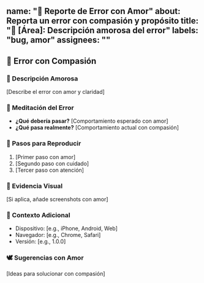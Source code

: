 name: "🐛 Reporte de Error con Amor"
about: Reporta un error con compasión y propósito
title: "🐛 [Área]: Descripción amorosa del error"
labels: "bug, amor"
assignees: ""
---

## 🌟 Error con Compasión

### 💖 Descripción Amorosa
[Describe el error con amor y claridad]

### 🧘 Meditación del Error
- **¿Qué debería pasar?** [Comportamiento esperado con amor]
- **¿Qué pasa realmente?** [Comportamiento actual con compasión]

### 🌈 Pasos para Reproducir
1. [Primer paso con amor]
2. [Segundo paso con cuidado]
3. [Tercer paso con atención]

### 📸 Evidencia Visual
[Si aplica, añade screenshots con amor]

### 💫 Contexto Adicional
- Dispositivo: [e.g., iPhone, Android, Web]
- Navegador: [e.g., Chrome, Safari]
- Versión: [e.g., 1.0.0]

### 🕊️ Sugerencias con Amor
[Ideas para solucionar con compasión]
